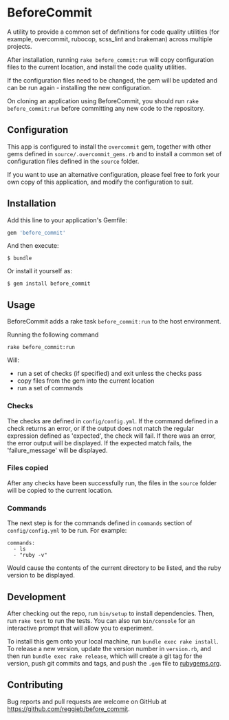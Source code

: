 # BeforeCommit

A utility to provide a common set of definitions for code quality utilities
(for example, overcommit, rubocop, scss_lint and brakeman) across multiple
projects.

After installation, running `rake before_commit:run` will copy configuration
files to the current location, and install the code quality utilities.

If the configuration files need to be changed, the gem will be updated and
can be run again - installing the new configuration.

On cloning an application using BeforeCommit, you should run
`rake before_commit:run` before committing any new code to the repository.

## Configuration

This app is configured to install the `overcommit` gem, together with other
gems defined in `source/.overcommit_gems.rb` and to install a common set
of configuration files defined in the `source` folder.

If you want to use an alternative configuration, please feel free to fork
your own copy of this application, and modify the configuration to suit.

## Installation

Add this line to your application's Gemfile:

```ruby
gem 'before_commit'
```

And then execute:

    $ bundle

Or install it yourself as:

    $ gem install before_commit

## Usage

BeforeCommit adds a rake task `before_commit:run` to the host environment.

Running the following command

    rake before_commit:run

Will:
- run a set of checks (if specified) and exit unless the checks pass
- copy files from the gem into the current location
- run a set of commands

### Checks

The checks are defined in `config/config.yml`. If the command defined in a
check returns an error, or if the output does not match the regular expression
defined as 'expected', the check will fail. If there was an error, the error
output will be displayed. If the expected match fails, the 'failure_message'
will be displayed.

### Files copied

After any checks have been successfully run, the files in the `source` folder
will be copied to the current location.

### Commands

The next step is for the commands defined in `commands` section of
`config/config.yml` to be run. For example:

    commands:
      - ls
      - "ruby -v"

Would cause the contents of the current directory to be listed, and the ruby
version to be displayed.

## Development

After checking out the repo, run `bin/setup` to install dependencies.
Then, run `rake test` to run the tests. You can also run `bin/console`
for an interactive prompt that will allow you to experiment.

To install this gem onto your local machine, run `bundle exec rake install`.
To release a new version, update the version number in `version.rb`, and then
run `bundle exec rake release`, which will create a git tag for the version,
push git commits and tags, and push the `.gem` file
to [rubygems.org](https://rubygems.org).

## Contributing

Bug reports and pull requests are welcome on GitHub at
https://github.com/reggieb/before_commit.
